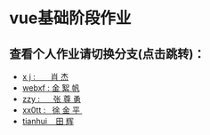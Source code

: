 # vue基础阶段作业
## 查看个人作业请切换分支(点击跳转)：
<ul>
<li><a href="https://github.com/Study-assignment/Vue-05/tree/xj"> x&nbsp;j&nbsp;:&nbsp; &nbsp;  &nbsp;&nbsp;&nbsp;肖&nbsp;杰</a></li>
<li><a href="https://github.com/Study-assignment/Vue-05/tree/webxf"> webxf&nbsp;:  金&nbsp;絮&nbsp;帆 </a></li>
<li><a href="https://github.com/Study-assignment/Vue-05/tree/zzy"> zzy&nbsp;:&nbsp; &nbsp;  &nbsp;&nbsp;张&nbsp;尊&nbsp;勇</a></li>
<li><a href="https://github.com/Study-assignment/Vue-05/tree/xx0tt"> xx0tt&nbsp;:&nbsp;  &nbsp;徐&nbsp;金&nbsp;平&nbsp; </a></li>
<li><a href="https://github.com/Study-assignment/Vue-05/tree/tianhui"> tianhui&nbsp;&nbsp;&nbsp;&nbsp;田&nbsp;辉</a></li>
</ul>
